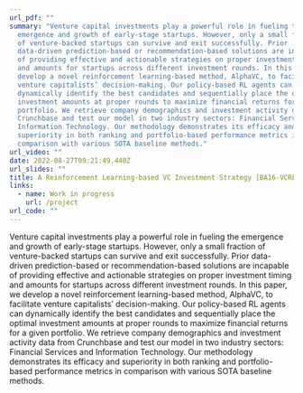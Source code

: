 ```yaml
---
url_pdf: ""
summary: "Venture capital investments play a powerful role in fueling the
  emergence and growth of early-stage startups. However, only a small fraction
  of venture-backed startups can survive and exit successfully. Prior
  data-driven prediction-based or recommendation-based solutions are incapable
  of providing effective and actionable strategies on proper investment timing
  and amounts for startups across different investment rounds. In this paper, we
  develop a novel reinforcement learning-based method, AlphaVC, to facilitate
  venture capitalists’ decision-making. Our policy-based RL agents can
  dynamically identify the best candidates and sequentially place the optimal
  investment amounts at proper rounds to maximize financial returns for a given
  portfolio. We retrieve company demographics and investment activity data from
  Crunchbase and test our model in two industry sectors: Financial Services and
  Information Technology. Our methodology demonstrates its efficacy and
  superiority in both ranking and portfolio-based performance metrics in
  comparison with various SOTA baseline methods."
url_video: ""
date: 2022-08-27T09:21:49.440Z
url_slides: ""
title: A Reinforcement Learning-based VC Investment Strategy [BA16-VCRL]
links:
  - name: Work in progress
    url: /project
url_code: ""
---
```

Venture capital investments play a powerful role in fueling the emergence and growth of early-stage startups. However, only a small fraction of venture-backed startups can survive and exit successfully. Prior data-driven prediction-based or recommendation-based solutions are incapable of providing effective and actionable strategies on proper investment timing and amounts for startups across different investment rounds. In this paper, we develop a novel reinforcement learning-based method, AlphaVC, to facilitate venture capitalists’ decision-making. Our policy-based RL agents can dynamically identify the best candidates and sequentially place the optimal investment amounts at proper rounds to maximize financial returns for a given portfolio. We retrieve company demographics and investment activity data from Crunchbase and test our model in two industry sectors: Financial Services and Information Technology. Our methodology demonstrates its efficacy and superiority in both ranking and portfolio-based performance metrics in comparison with various SOTA baseline methods.